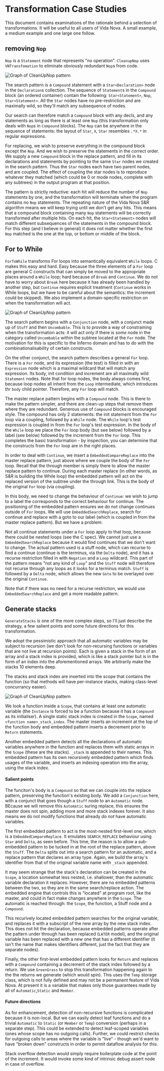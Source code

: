 # Transformation Case Studies

This document contains examinations of the rationale behind a selection of transformations. It will be useful to all users of Vida Nova. A small example, a medium example and one large one follow. 

## removing `Nop`

`Nop` is a `Statement` node that represents "no operation". `CleanupNop` uses `VNTransfomation` to eliminate obviously redundant `Nop`s from code. 

![Graph of CleanUpNop pattern](/test/reference/graphs/pattern/050-CleanupNop.svg)

The search pattern is a `Compound` statement with a `Star<Declaration>` node in the `Declaration`s collection. The sequence of `Statement`s in the `Compound` block (an ordered container) contain the following: `Star<Statement>`, `Nop`, `Star<Statement>`. All the `Star` nodes have no pre-restriction and are maximally wild, so they'll match any subsequence of nodes. 

Our search can therefore match a `Compound` block with any decls, and any statements as long as there is at least one `Nop` (this transformation only deals with `Nop`s in `Compound` blocks). The `Nop` can be anywhere in the sequence of statements: the layout of `Star`, `X`, `Star` resembles `.*X.*` in regular expressions.

For replacing, we wish to preserve everything in the compound block except the `Nop`. And we wish to preserve the statements in the correct order. We supply a new `Compound` block in the replace pattern, and fill in its declarations and statements by pointing to the same `Star` nodes we created in the search pattern. Thus the `Star` nodes each have two parent nodes, and are coupled. The effect of coupling the star nodes is to reproduce whatever they matched (which could be 0 or mode nodes, complete with any subtrees) in the output program at that position. 

The pattern is strictly reductive: each hit will reduce the number of `Nop` statements by one, and the transformation will terminate when the program contains no `Nop` statements. The repeating nature of the Vida Nova S&R algorithm means we will keep trying until we don't get any hits. This means that a compound block containing many `Nop` statements will be correctly transformed after multiple hits. On each hit, the `Star<Statement>` nodes will match different subsequences of the statements in the compound block. For this step (and I believe in general) it does not matter whether the first `Nop` matched is the one at the top, or bottom or middle of the block.

## For to While

`ForToWhile` transforms For loops into semantically equivalent `While` loops. C makes this easy and hard. Easy because the three elements of a `For` loop are general C constructs that can simply be moved to the appropriate places around a `While` loop; hard because of `Break` and `Continue`. We do not have to worry about `Break` here because it has already been handled by another step, but `Continue` requires explicit treatment (`Continue` works in While loops, but we have to be careful about the semantics: the increment could be skipped). We also implement a domain-specific restriction on when the transformation will act.

![Graph of CleanUpNop pattern](/test/reference/graphs/pattern/035-ForToWhile.svg)

The search pattern begins with a `Conjunction` node, with a conjunct made up of `Stuff` and then `Uncombable`. This is to provide a way of constraining when the transformation acts: it will act only if there is _some_ node in the category called `Uncombable` within the subtree located at the `For` node. The motivation for this is specific to the Inferno domain and has to do with the combinationalisability of certain constructs.

On the other conjunct, the search pattern describes a general `For` loop. There is a `For` node, and its expression (the test) is filled in with an `Expression` node which is a maximal wildcard that will match any expression. Its body, init condition and increment are all maximally wild `Statement` nodes. Note that for loop nodes, the body always comes first, because loop nodes all inherit from the `Loop` intermediate, which introduces thr `body` child pointer. Therefore, any `For` loop will match.

The master replace pattern begins with a `Compound` node. This is there to make the pattern simpler, and there are clean-up steps that remove them where they are redundant. Generous use of `Compound` blocks is encouraged style. The compound has only 2 statements: the init statement from the `For` loop via a coupling, followed by a `While` node. The `While` loop's test expression is coupled in from the `For` loop's test expression. In the body of the `While` loop we place the `For` loop body (but see below) followed by a label (see below) followed by the increment from the `For` loop. This completes the basic transformation - by inspection, you can determine that the constructs from the `For` loop are in the right places. 

In order to deal with `Continue`, we insert a `EmbeddedCompareReplace` into the master replace pattern, just above where we couple the body of the `For` loop. Recall that the through member is simply there to allow the master replace pattern to continue. During each master replace (in other words, as S&R is building the While loop) the embedded pattern will act on the replaced version of the subtree under the through link. This is the body of the original `For` loop (via coupling).

In this body, we need to change the behaviour of `Continue`: we wish to jump to a label the corresponds to the correct behaviour for continue. The positioning of the embedded pattern ensures we do not change continues outside of `For` loops. We will use `EmbeddedSearchReplace`, search for continue and replace with a goto to our label (which is coupled in from the master replace pattern). But we have a problem:

Not all continue statements under a `For` loop apply to that loop, because there could be nested loops (see the C spec). We cannot just use a `EmbeddedSearchReplace` because it would find continues that we don't want to change. The actual pattern used is a stuff node, which can recurse to find a continue (continue is the terminus, via the `Delta` node), and it has a recurse restriction filled in with `Negation` and a `Loop` wildcard. This part of the pattern means "not any kind of `Loop`" and the `Stuff` node will therefore not recurse through any loops as it looks for a terminus match. `Stuff` is followed by a `Delta` node, which allows the new `Goto` to be overlayed over the original `Continue`.

Note that if there was no need for a recurse restriction, we would use `EmbeddedSearchReplace` and get a more readable pattern.

## Generate stacks

`GenerateStacks` is one of the more complex steps, so I'll just describe the strategy, a few salient points and some future directions for this transformation.

We adopt the pessimistic approach that all automatic variables may be subject to recursion (we don't look for non-recursing functions or variables that are not live at recursion points). Each is given a stack in the form of an array and a stack index is provided, which is like a stack pointer but is in the form of an index into the aforementioned arrays. We arbitrarily make the stacks 10 elements deep.

The stacks and stack index are inserted into the scope that contains the function (so that methods will have per-instance stacks, making class-level concurrancy easier). 

![Graph of CleanUpNop pattern](/test/reference/graphs/pattern/032-GenerateStacks.svg)

We look a function inside a `Scope`, that contains at least one automatic variable (the `Instance` is forced to be a function because it has a `Compound` as its initialiser). A single static stack index is created in the `Scope`, named `<function name>_stack_index`. The master inserts an increment at the top of the function body and embedded pattern inserts a decrement prior to `Return` statements. 

Another embedded pattern detects all the declarations of automatic variables anywhere in the function and replaces them with static arrays in the `Scope` (these are the stacks). `_stack` is appended to their names. This embedded pattern has its own recursively embedded pattern which finds usages of the variable, and inserts an indexing operation into the array, using the stack index.

#### Salient points

The funciton's body is a `Compound` so that we can couple into the replace pattern, preserving the function's existing body. We add a `Conjunction` here, with a conjunct that goes though a `Stuff` node to an `Automatic` node. BEcause we will remove this `Automatic` suring replace, this ensures the master does not spin, adding more and more stack indexes forever. It also means we do not modify functions that already _do not_ have automatic variables.

The first embedded pattern to act is the most-nested first-level one, which is a `EmbeddedCompareReplace`. It emulates `SEARCH_REPLACE` behaviour using `Star` and `Delta`, as seen before. This time, the reason is to allow a sub-embedded pattern to be tucked in at the root of the replace pattern, above the `Stuff`. The `Delta` splits out into a search pattern for an automatic, and a replace pattern that declares an array type. Again, we build the array's identifier from that of the original variable name with `_stack` appended. 

It may seem strange that the stack's declaration can be created in the `Scope`, a location somewhat less nested, i.e. shallower, than the automatic variable declaration it replaces. However, there are no embedded patterns between the two, so they are in the same search/replace action. The embedded engine that controls this is "located" at program root, like the master, and could in fact make changes anywhere in the `Scope`. The automatic is reached through: the `Scope`, the function, a Stuff node and a `Compound`. 

This recurively located embedded pattern searches for the original variable, and replaces it with a subscript of the new array by the new stack index. This does not hit the declaration, because embedded patterns operate after the pattern under through has been replaced (`LATER` model), and the original variable has been replaced with a new one that has a different identifier (it isn't the name that makes identifiers different, just the fact that they are separate nodes).

Finally, the other first-level embedded pattern looks for `Return` and replaces with a `Compound` containing a decrement of the stack index followed by a return. We use `GreenGrass` to stop this transformation happening again to the the returns we generate (which would spin). This uses the `Temp` storage class, which is not fully defined and may not be a permanent feature of Vida Nova. At present it is a variable that makes only those guarantees made by all of `Automatic`,`Static` and `Member`.

#### Future directions

As for enhancement, detection of non-recursive functions is complicated because it is non-local. But we can easily detect leaf functions and do a trivial `Automatic` to `Static` (or `Member` or `Temp`) conversion (perhaps in a separate step). This could be extended to detect leaf-scoped variables (ones whose scope has no outgoing calls). Further, we could restrict checks for outgoing calls to areas where the variable is "live" - though we'd want to have "broken down" constructs in order to permit dataflow analysis for this.

Stack overflow detection would simply require boilerplate code at the point of the increment. It would invoke some kind of intrinsic debug assert node in case of overflow.
